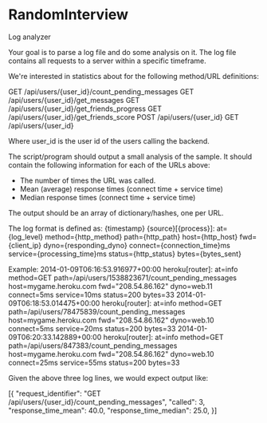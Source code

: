 # RandomInterview

Log analyzer

Your goal is to parse a log file and do some analysis on it. The log file contains all requests to a server within a specific timeframe.

We're interested in statistics about for the following method/URL definitions:

GET /api/users/{user_id}/count_pending_messages
GET /api/users/{user_id}/get_messages
GET /api/users/{user_id}/get_friends_progress
GET /api/users/{user_id}/get_friends_score
POST /api/users/{user_id}
GET /api/users/{user_id}

Where user_id is the user id of the users calling the backend.

The script/program should output a small analysis of the sample. It should contain the following information for each of the URLs above:

* The number of times the URL was called.
* Mean (average) response times (connect time + service time)
* Median response times (connect time + service time)

The output should be an array of dictionary/hashes, one per URL.

The log format is defined as:
{timestamp} {source}[{process}]: at={log_level} method={http_method} path={http_path} host={http_host} fwd={client_ip} dyno={responding_dyno} connect={connection_time}ms service={processing_time}ms status={http_status} bytes={bytes_sent}

Example:
2014-01-09T06:16:53.916977+00:00 heroku[router]: at=info method=GET path=/api/users/1538823671/count_pending_messages host=mygame.heroku.com fwd="208.54.86.162" dyno=web.11 connect=5ms service=10ms status=200 bytes=33
2014-01-09T06:18:53.014475+00:00 heroku[router]: at=info method=GET path=/api/users/78475839/count_pending_messages host=mygame.heroku.com fwd="208.54.86.162" dyno=web.10 connect=5ms service=20ms status=200 bytes=33
2014-01-09T06:20:33.142889+00:00 heroku[router]: at=info method=GET path=/api/users/847383/count_pending_messages host=mygame.heroku.com fwd="208.54.86.162" dyno=web.10 connect=25ms service=55ms status=200 bytes=33

Given the above three log lines, we would expect output like:

[{
   "request_identifier": "GET /api/users/{user_id}/count_pending_messages",
   "called": 3,
   "response_time_mean": 40.0,
   "response_time_median": 25.0,
}]
